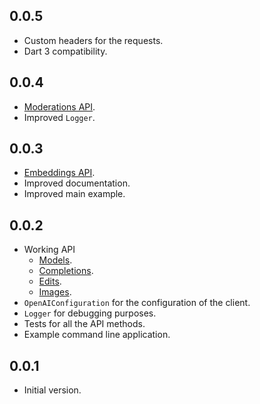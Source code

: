## 0.0.5

- Custom headers for the requests.
- Dart 3 compatibility.

## 0.0.4

- [Moderations API](https://beta.openai.com/docs/api-reference/moderations).
- Improved `Logger`.

## 0.0.3

- [Embeddings API](https://beta.openai.com/docs/api-reference/embeddings).
- Improved documentation.
- Improved main example.

## 0.0.2

- Working API
  - [Models](https://beta.openai.com/docs/api-reference/models).
  - [Completions](https://beta.openai.com/docs/api-reference/completions).
  - [Edits](https://beta.openai.com/docs/api-reference/edits).
  - [Images](https://beta.openai.com/docs/api-reference/images).
- `OpenAIConfiguration` for the configuration of the client.
- `Logger` for debugging purposes.
- Tests for all the API methods.
- Example command line application.

## 0.0.1

- Initial version.
